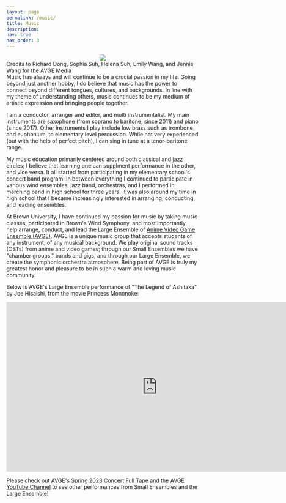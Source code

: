 ```yaml
---
layout: page
permalink: /music/
title: Music
description:
nav: true
nav_order: 3
---
```

<center><a href='https://www.youtube.com/@brownavge'><img src="https://johanndizon.github.io/assets/img/IMG_0015.jpg"></a></center>
<div class="caption">Credits to Richard Dong, Sophia Suh, Helena Suh, Emily Wang, and Jennie Wang for the AVGE Media</div>
Music has always and will continue to be a crucial passion in my life. Going beyond just another hobby, I do believe that music has the power to connect beyond different tongues, cultures, and backgrounds. In line with my theme of understanding others, music continues to be my medium of artistic expression and bringing people together.

I am a conductor, arranger and editor, and multi instrumentalist. My main instruments are saxophone (from soprano to baritone, since 2011) and piano (since 2017). Other instruments I play include low brass such as trombone and euphonium, to elementary level percussion. While not very experienced (but with the help of perfect pitch), I can sing in tune at a tenor-baritone range.

My music education primarily centered around both classical and jazz circles; I believe that learning one can supplment performance in the other, and vice versa. It all started from participating in my elementary school's concert band program. In between everything I continued to participate in various wind ensembles, jazz band, orchestras, and I performed in marching band in high school for three years. It was also around my time in high school that I became increasingly interested in arranging, conducting, and leading ensembles.

At Brown University, I have continued my passion for music by taking music classes, participated in Brown's Wind Symphony, and most importantly, help arrange, conduct, and lead the Large Ensemble of [Anime Video Game Ensemble (AVGE)](https://www.youtube.com/@brownavge). AVGE is a unique music group that accepts students of any instrument, of any musical background. We play original sound tracks (OSTs) from anime and video games; through our Small Ensembles we have "chamber groups," bands and gigs, and through our Large Ensemble, we create the symphonic orchestra atmosphere. Being part of AVGE is truly my greatest honor and pleasure to be in such a warm and loving music community.

Below is AVGE's Large Ensemble performance of "The Legend of Ashitaka" by Joe Hisaishi, from the movie Princess Mononoke:
<br>   
<center><iframe width="790" height="444.3749999955" src="https://www.youtube.com/embed/hSarLoapA5E" title="YouTube video player" frameborder="0" allow="accelerometer; autoplay; clipboard-write; encrypted-media; gyroscope; picture-in-picture; web-share" allowfullscreen></iframe></center>

Please check out [AVGE's Spring 2023 Concert Full Tape](https://youtu.be/TvJcUlYw0YI) and the [AVGE YouTube Channel](https://www.youtube.com/@brownavge) to see other performances from Small Ensembles and the Large Ensemble!
